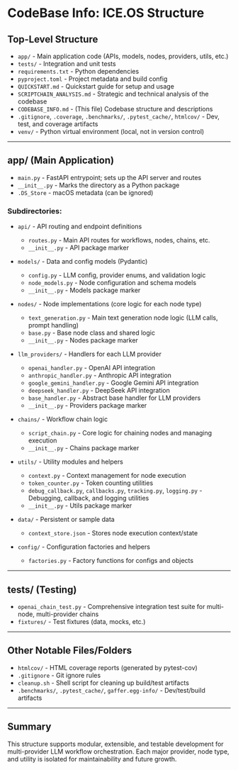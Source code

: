 # CodeBase Info: ICE.OS Structure

## Top-Level Structure

- `app/` - Main application code (APIs, models, nodes, providers, utils, etc.)
- `tests/` - Integration and unit tests
- `requirements.txt` - Python dependencies
- `pyproject.toml` - Project metadata and build config
- `QUICKSTART.md` - Quickstart guide for setup and usage
- `SCRIPTCHAIN_ANALYSIS.md` - Strategic and technical analysis of the codebase
- `CODEBASE_INFO.md` - (This file) Codebase structure and descriptions
- `.gitignore`, `.coverage`, `.benchmarks/`, `.pytest_cache/`, `htmlcov/` - Dev, test, and coverage artifacts
- `venv/` - Python virtual environment (local, not in version control)

---

## app/ (Main Application)

- `main.py` - FastAPI entrypoint; sets up the API server and routes
- `__init__.py` - Marks the directory as a Python package
- `.DS_Store` - macOS metadata (can be ignored)

### Subdirectories:

- `api/` - API routing and endpoint definitions
  - `routes.py` - Main API routes for workflows, nodes, chains, etc.
  - `__init__.py` - API package marker

- `models/` - Data and config models (Pydantic)
  - `config.py` - LLM config, provider enums, and validation logic
  - `node_models.py` - Node configuration and schema models
  - `__init__.py` - Models package marker

- `nodes/` - Node implementations (core logic for each node type)
  - `text_generation.py` - Main text generation node logic (LLM calls, prompt handling)
  - `base.py` - Base node class and shared logic
  - `__init__.py` - Nodes package marker

- `llm_providers/` - Handlers for each LLM provider
  - `openai_handler.py` - OpenAI API integration
  - `anthropic_handler.py` - Anthropic API integration
  - `google_gemini_handler.py` - Google Gemini API integration
  - `deepseek_handler.py` - DeepSeek API integration
  - `base_handler.py` - Abstract base handler for LLM providers
  - `__init__.py` - Providers package marker

- `chains/` - Workflow chain logic
  - `script_chain.py` - Core logic for chaining nodes and managing execution
  - `__init__.py` - Chains package marker

- `utils/` - Utility modules and helpers
  - `context.py` - Context management for node execution
  - `token_counter.py` - Token counting utilities
  - `debug_callback.py`, `callbacks.py`, `tracking.py`, `logging.py` - Debugging, callback, and logging utilities
  - `__init__.py` - Utils package marker

- `data/` - Persistent or sample data
  - `context_store.json` - Stores node execution context/state

- `config/` - Configuration factories and helpers
  - `factories.py` - Factory functions for configs and objects

---

## tests/ (Testing)

- `openai_chain_test.py` - Comprehensive integration test suite for multi-node, multi-provider chains
- `fixtures/` - Test fixtures (data, mocks, etc.)

---

## Other Notable Files/Folders

- `htmlcov/` - HTML coverage reports (generated by pytest-cov)
- `.gitignore` - Git ignore rules
- `cleanup.sh` - Shell script for cleaning up build/test artifacts
- `.benchmarks/`, `.pytest_cache/`, `gaffer.egg-info/` - Dev/test/build artifacts

---

## Summary
This structure supports modular, extensible, and testable development for multi-provider LLM workflow orchestration. Each major provider, node type, and utility is isolated for maintainability and future growth. 